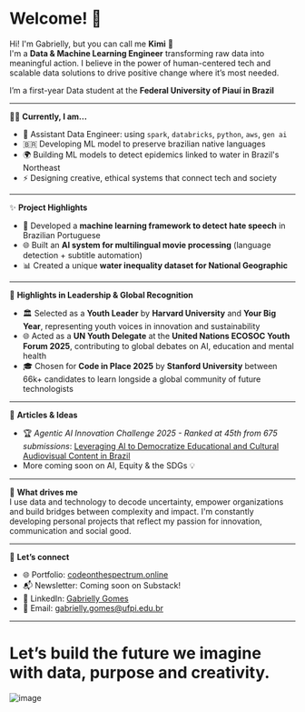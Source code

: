 # Welcome! 👋

Hi! I'm Gabrielly, but you can call me **Kimi** 🧩  
I'm a **Data & Machine Learning Engineer** transforming raw data into meaningful action. I believe in the power of human-centered tech and scalable data solutions to drive positive change where it’s most needed.

I’m a first-year Data student at the **Federal University of Piauí in Brazil**

---

👩‍💻 **Currently, I am...**  
- 💼 Assistant Data Engineer: using `spark`, `databricks`, `python`, `aws`, `gen ai`
- 🇧🇷 Developing ML model to preserve brazilian native languages
- 🌍 Building ML models to detect epidemics linked to water in Brazil's Northeast  
- ⚡ Designing creative, ethical systems that connect tech and society  

---

✨ **Project Highlights**  
- 🤖 Developed a **machine learning framework to detect hate speech** in Brazilian Portuguese
- 🌐 Built an **AI system for multilingual movie processing** (language detection + subtitle automation)  
- 📊 Created a unique **water inequality dataset for National Geographic**  

---

🌟 **Highlights in Leadership & Global Recognition**  
- 🏛️ Selected as a **Youth Leader** by **Harvard University** and **Your Big Year**, representing youth voices in innovation and sustainability  
- 🌐 Acted as a **UN Youth Delegate** at the **United Nations ECOSOC Youth Forum 2025**, contributing to global debates on AI, education and mental health  
- 🎓 Chosen for **Code in Place 2025** by **Stanford University** between 66k+ candidates to learn longside a global community of future technologists

---

📝 **Articles & Ideas**  
- 🏆 *Agentic AI Innovation Challenge 2025 - Ranked at 45th from 675 submissions*: [Leveraging AI to Democratize Educational and Cultural Audiovisual Content in Brazil](https://app.readytensor.ai/publications/leveraging-ai-to-democratize-educational-and-cultural-audiovisual-content-in-brazil-fgMYzppOwsdM)  
- More coming soon on AI, Equity & the SDGs 💡

---

🧠 **What drives me**  
I use data and technology to decode uncertainty, empower organizations and build bridges between complexity and impact. I'm constantly developing personal projects that reflect my passion for innovation, communication and social good.

---

💬 **Let’s connect**  
- 🌐 Portfolio: [codeonthespectrum.online](https://codeonthespectrum.online)  
- 📬 Newsletter: Coming soon on Substack!  
- 💼 LinkedIn: [Gabrielly Gomes](https://br.linkedin.com/in/gabrielly-gomes-ml?trk=profile-badge)  
- 📧 Email: [gabrielly.gomes@ufpi.edu.br](mailto:gabrielly.gomes@ufpi.edu.br)

---

# Let’s build the future we imagine with data, purpose and creativity.
![image](https://github.com/user-attachments/assets/b4e32ab2-a9a4-4eb7-a61e-4a1f0abfd859)
